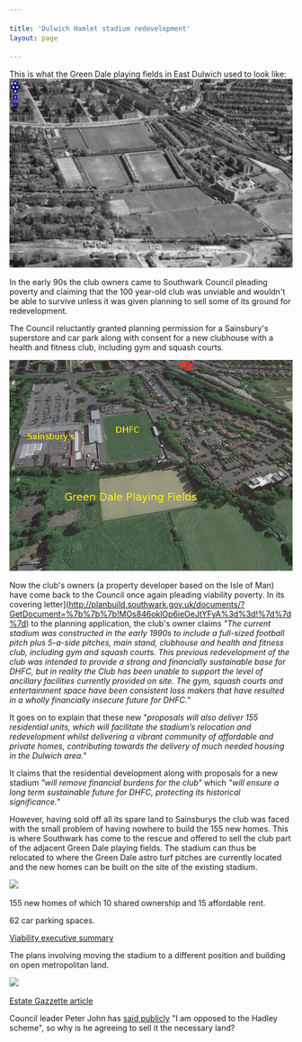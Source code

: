 ```yaml
---

title: 'Dulwich Hamlet stadium redevelopment'
layout: page

---
```

This is what the Green Dale playing fields in East Dulwich used to look like: 
![](/img/greendale.jpg)

In the early 90s the club owners came to Southwark Council pleading poverty and claiming that the 100 year-old club was unviable and wouldn't be able to survive unless it was given planning to sell some of its ground for redevelopment.  

The Council reluctantly granted planning permission for a Sainsbury's superstore and car park along with consent for a new clubhouse with a health and fitness club, including gym and squash courts. 

![](/img/dhfc2.jpg)

Now the club's owners (a property developer based on the Isle of Man) have come back to the Council once again pleading viability poverty. In its covering letter](http://planbuild.southwark.gov.uk/documents/?GetDocument=%7b%7b%7b!MOs846oklOp6ieOeJtYFyA%3d%3d!%7d%7d%7d) to the planning application, the club's owner claims _"The current stadium was constructed in the early 1990s to include a full-sized football pitch plus 5-a-side pitches, main stand, clubhouse and health and fitness club, including gym and squash courts. This previous redevelopment of the club was intended to provide a strong and financially sustainable base for DHFC, but in reality the Club has been unable to support the level of ancillary facilities currently provided on site. The gym, squash courts and entertainment space have been consistent loss makers that have resulted in a wholly financially insecure future for DHFC."_

It goes on to explain that these new  "_proposals will also deliver 155 residential units, which will facilitate the stadium’s relocation and redevelopment whilst delivering a vibrant community of affordable and private homes, contributing towards the delivery of much needed housing in the Dulwich area."_

It claims that the residential development along with proposals for a new stadium _"will remove financial burdens for the club"_ which _"will ensure a long term sustainable future for DHFC, protecting its historical significance."_

However, having sold off all its spare land to Sainsburys the club was faced with the small problem of having nowhere to build the 155 new homes. This is where Southwark has come to the rescue and offered to sell the club part of the adjacent Green Dale playing fields. The stadium can thus be relocated to where the Green Dale astro turf pitches are currently located and the new homes can be built on the site of the existing stadium.


 


![](https://s3-eu-west-1.amazonaws.com/rbi-blogs/wp-content/blogs.dir/303/files/2016/04/04-04-2016-11-57-34.jpg)

155 new homes of which 10 shared ownership and 15 affordable rent.

62 car parking spaces.

[Viability executive summary](http://planbuild.southwark.gov.uk/documents/?GetDocument=%7b%7b%7b!g6Huud%2ffC8539Zj%2bH4Z0qg%3d%3d!%7d%7d%7d)

The plans involving moving the stadium to a different position and building on open metropolitan land.

![](https://s3-eu-west-1.amazonaws.com/rbi-blogs/wp-content/blogs.dir/303/files/2016/04/04-04-2016-11-58-11.jpg)

[Estate Gazzette article](http://www.estatesgazette.com/blogs/london-residential-research/2016/04/dulwich-hamlet-submits-plans-stadium-flats/)

Council leader Peter John has [said publicly](http://www.southwarknews.co.uk/news/final-plans-new-dulwich-hamlet-stadium-submitted/) "I am opposed to the Hadley scheme", so why is he agreeing to sell it the necessary land?


